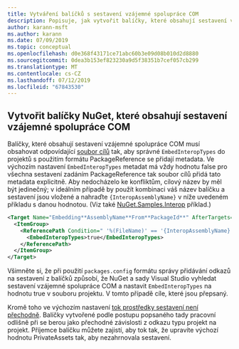 ```yaml
---
title: Vytváření balíčků s sestavení vzájemné spolupráce COM
description: Popisuje, jak vytvořit balíčky, které obsahují sestavení vzájemné spolupráce COM
author: karann-msft
ms.author: karann
ms.date: 07/09/2019
ms.topic: conceptual
ms.openlocfilehash: d0e368f43171ce71abc60b3e09d08b010d2d8880
ms.sourcegitcommit: 0dea3b153ef823230a9d5f38351b7cef057cb299
ms.translationtype: MT
ms.contentlocale: cs-CZ
ms.lasthandoff: 07/12/2019
ms.locfileid: "67843530"
---
```

## <a name="create-nuget-packages-that-contain-com-interop-assemblies"></a>Vytvořit balíčky NuGet, které obsahují sestavení vzájemné spolupráce COM

Balíčky, které obsahují sestavení vzájemné spolupráce COM musí obsahovat odpovídající [soubor cílů](creating-a-package.md#include-msbuild-props-and-targets-in-a-package) tak, aby správné `EmbedInteropTypes` do projektů s použitím formátu PackageReference se přidají metadata. Ve výchozím nastavení `EmbedInteropTypes` metadat má vždy hodnotu false pro všechna sestavení zadáním PackageReference tak soubor cílů přidá tato metadata explicitně. Aby nedocházelo ke konfliktům, cílový název by měl být jedinečný; v ideálním případě by použít kombinaci váš název balíčku a sestavení jsou vložené a nahraďte `{InteropAssemblyName}` v níže uvedeném příkladu s danou hodnotou. (Viz také [NuGet.Samples.Interop](https://github.com/NuGet/Samples/tree/master/NuGet.Samples.Interop) příklad.)

```xml
<Target Name="Embedding**AssemblyName**From**PackageId**" AfterTargets="ResolveReferences" BeforeTargets="FindReferenceAssembliesForReferences">
  <ItemGroup>
    <ReferencePath Condition=" '%(FileName)' == '{InteropAssemblyName}' AND '%(ReferencePath.NuGetPackageId)' == '$(MSBuildThisFileName)' ">
      <EmbedInteropTypes>true</EmbedInteropTypes>
    </ReferencePath>
  </ItemGroup>
</Target>
```

Všimněte si, že při použití `packages.config` formátu správy přidávání odkazů na sestavení z balíčků způsobí, že NuGet a sady Visual Studio vyhledat sestavení vzájemné spolupráce COM a nastavit `EmbedInteropTypes` na hodnotu true v souboru projektu. V tomto případě cíle, které jsou přepsaný.

Kromě toho ve výchozím nastavení [tok prostředky sestavení není přechodně](../consume-packages/package-references-in-project-files.md#controlling-dependency-assets). Balíčky vytvořené podle postupu popsaného tady pracovní odlišně při se berou jako přechodné závislosti z odkazu typu projekt na projekt. Příjemce balíčku můžete zajistí, aby tok tak, že upravíte výchozí hodnotu PrivateAssets tak, aby nezahrnovala sestavení.

<a name="creating-the-package"></a>